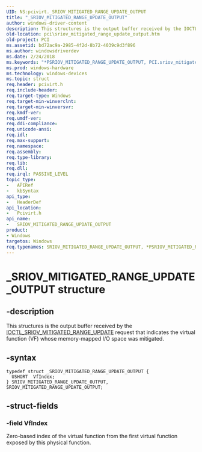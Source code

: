 ```yaml
---
UID: NS:pcivirt._SRIOV_MITIGATED_RANGE_UPDATE_OUTPUT
title: "_SRIOV_MITIGATED_RANGE_UPDATE_OUTPUT"
author: windows-driver-content
description: This structures is the output buffer received by the IOCTL_SRIOV_MITIGATED_RANGE_UPDATE request that indicates the virtual function (VF) whose memory-mapped I/O space was mitigated.
old-location: pci\sriov_mitigated_range_update_output.htm
old-project: PCI
ms.assetid: bd72ac9a-2985-4f2d-8b72-4039c9d3f896
ms.author: windowsdriverdev
ms.date: 2/24/2018
ms.keywords: "*PSRIOV_MITIGATED_RANGE_UPDATE_OUTPUT, PCI.sriov_mitigated_range_update_output, SRIOV_MITIGATED_RANGE_UPDATE_OUTPUT, SRIOV_MITIGATED_RANGE_UPDATE_OUTPUT structure [Buses], _SRIOV_MITIGATED_RANGE_UPDATE_OUTPUT, pcivirt/SRIOV_MITIGATED_RANGE_UPDATE_OUTPUT"
ms.prod: windows-hardware
ms.technology: windows-devices
ms.topic: struct
req.header: pcivirt.h
req.include-header: 
req.target-type: Windows
req.target-min-winverclnt: 
req.target-min-winversvr: 
req.kmdf-ver: 
req.umdf-ver: 
req.ddi-compliance: 
req.unicode-ansi: 
req.idl: 
req.max-support: 
req.namespace: 
req.assembly: 
req.type-library: 
req.lib: 
req.dll: 
req.irql: PASSIVE_LEVEL
topic_type:
-	APIRef
-	kbSyntax
api_type:
-	HeaderDef
api_location:
-	Pcivirt.h
api_name:
-	SRIOV_MITIGATED_RANGE_UPDATE_OUTPUT
product:
- Windows
targetos: Windows
req.typenames: SRIOV_MITIGATED_RANGE_UPDATE_OUTPUT, *PSRIOV_MITIGATED_RANGE_UPDATE_OUTPUT
---
```


# _SRIOV_MITIGATED_RANGE_UPDATE_OUTPUT structure


## -description


This structures is the output buffer received by the <a href="https://msdn.microsoft.com/f49e6d9e-0b62-4742-9868-1717f8482d9a">IOCTL_SRIOV_MITIGATED_RANGE_UPDATE</a> request that indicates the virtual function (VF) whose memory-mapped I/O space
 was mitigated.


## -syntax


````
typedef struct _SRIOV_MITIGATED_RANGE_UPDATE_OUTPUT {
  USHORT  VfIndex;
} SRIOV_MITIGATED_RANGE_UPDATE_OUTPUT, SRIOV_MITIGATED_RANGE_UPDATE_OUTPUT;
````


## -struct-fields




### -field VfIndex

Zero-based index of the virtual function from the first virtual function exposed by this physical function.

